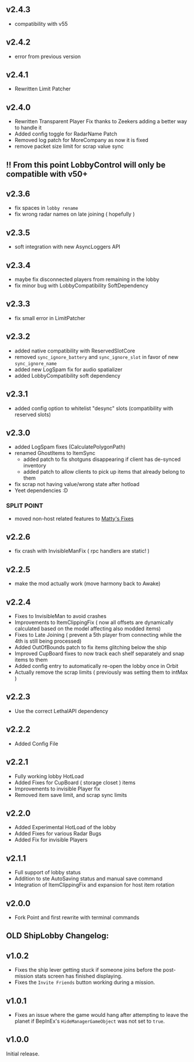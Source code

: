 ## v2.4.3
- compatibility with v55

## v2.4.2
- error from previous version

## v2.4.1
- Rewritten Limit Patcher

## v2.4.0
- Rewritten Transparent Player Fix thanks to Zeekers adding a better way to handle it
- Added config toggle for RadarName Patch
- Removed log patch for MoreCompany as now it is fixed
- remove packet size limit for scrap value sync

## !! From this point LobbyControl will only be compatible with v50+

## v2.3.6
- fix spaces in `lobby rename`
- fix wrong radar names on late joining ( hopefully )

## v2.3.5
- soft integration with new AsyncLoggers API

## v2.3.4
- maybe fix disconnected players from remaining in the lobby
- fix minor bug with LobbyCompatibility SoftDependency

## v2.3.3
- fix small error in LimitPatcher

## v2.3.2
- added native compatibility with ReservedSlotCore
- removed `sync_ignore_battery` and `sync_ignore_slot` in favor of new `sync_ignore_name`
- added new LogSpam fix for audio spatializer
- added LobbyCompatibility soft dependency

## v2.3.1
- added config option to whitelist "desync" slots (compatibility with reserved slots)

## v2.3.0
- added LogSpam fixes (CalculatePolygonPath)
- renamed GhostItems to ItemSync
  - added patch to fix shotguns disappearing if client has de-synced inventory
  - added patch to allow clients to pick up items that already belong to them
- fix scrap not having value/wrong state after hotload
- Yeet dependencies :D

### **SPLIT POINT**
- moved non-host related features to [Matty's Fixes]()

## v2.2.6
- fix crash with InvisibleManFix ( rpc handlers are static! )

## v2.2.5
- make the mod actually work (move harmony back to Awake)

## v2.2.4
- Fixes to InvisibleMan to avoid crashes
- Improvements to ItemClippingFix ( now all offsets are dynamically calculated based on the model affecting also modded items)
- Fixes to Late Joining ( prevent a 5th player from connecting while the 4th is still being processed)
- Added OutOfBounds patch to fix items glitching below the ship
- Improved CupBoard fixes to now track each shelf separately and snap items to them
- Added config entry to automatically re-open the lobby once in Orbit
- Actually remove the scrap limits ( previously was setting them to intMax )

## v2.2.3
- Use the correct LethalAPI dependency

## v2.2.2
- Added Config File

## v2.2.1
- Fully working lobby HotLoad
- Added Fixes for CupBoard ( storage closet ) items
- Improvements to invisible Player fix
- Removed item save limit, and scrap sync limits

## v2.2.0
- Added Experimental HotLoad of the lobby
- Added Fixes for various Radar Bugs
- Added Fix for invisible Players

## v2.1.1
- Full support of lobby status
- Addition to ste AutoSaving status and manual save command
- Integration of ItemClippingFix and expansion for host item rotation

## v2.0.0
- Fork Point and first rewrite with terminal commands

## OLD ShipLobby Changelog:

## v1.0.2

- Fixes the ship lever getting stuck if someone joins before the post-mission
  stats screen has finished displaying.
- Fixes the `Invite Friends` button working during a mission.

## v1.0.1

- Fixes an issue where the game would hang after attempting to leave the planet
  if BepInEx's `HideManagerGameObject` was not set to `true`.

## v1.0.0

Initial release.